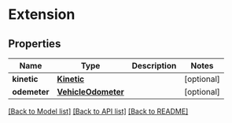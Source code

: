# Extension

## Properties
Name | Type | Description | Notes
------------ | ------------- | ------------- | -------------
**kinetic** | [**Kinetic**](Kinetic.md) |  | [optional] 
**odemeter** | [**VehicleOdometer**](VehicleOdometer.md) |  | [optional] 

[[Back to Model list]](../../README.md#documentation-for-models) [[Back to API list]](../../README.md#documentation-for-api-endpoints) [[Back to README]](../../README.md)


